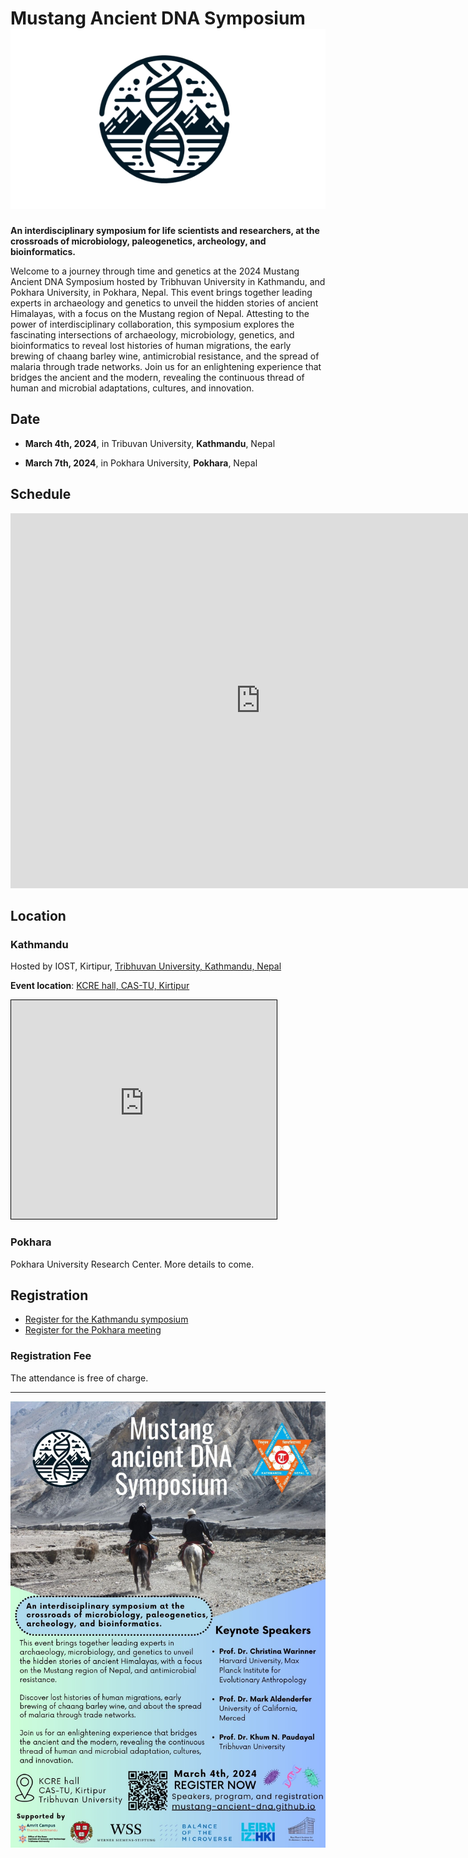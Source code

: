 # Mustang Ancient DNA Symposium ![](_media/mustang_microbes_logo_small.png ':size=100')

**An interdisciplinary symposium for life scientists and researchers, at the crossroads of microbiology, paleogenetics, archeology, and bioinformatics.**

Welcome to a journey through time and genetics at the 2024 Mustang Ancient DNA Symposium hosted by Tribhuvan University in Kathmandu, and Pokhara University, in Pokhara, Nepal. This event brings together leading experts in archaeology and genetics to unveil the hidden stories of ancient Himalayas, with a focus on the Mustang region of Nepal. Attesting to the power of interdisciplinary collaboration, this symposium explores the fascinating intersections of archaeology, microbiology, genetics, and bioinformatics to reveal lost histories of human migrations, the early brewing of chaang barley wine, antimicrobial resistance, and the spread of malaria through trade networks. Join us for an enlightening experience that bridges the ancient and the modern, revealing the continuous thread of human and microbial adaptations, cultures, and innovation.

## Date

- **March 4th, 2024**, in Tribuvan University, **Kathmandu**, Nepal

- **March 7th, 2024**, in Pokhara University, **Pokhara**, Nepal

## Schedule

<iframe src="https://calendar.google.com/calendar/embed?height=600&wkst=2&bgcolor=%23ffffff&ctz=Asia%2FKathmandu&showNav=0&mode=AGENDA&dates=20240304/20240304&showTitle=0&showCalendars=0&showPrint=0&src=ODlmZTgzM2FjNmU4YzE2MTZkNjI1YWRiNTUxOTdkOWJkMTAyNWZlNzQzNjc4NDdiOGIwMmFhNjYyNTA4ZjI2YkBncm91cC5jYWxlbmRhci5nb29nbGUuY29t&color=%23EF6C00" style="border-width:0" width="800" height="600" frameborder="0" scrolling="no"></iframe>

## Location

### Kathmandu

Hosted by IOST, Kirtipur, [Tribhuvan University, Kathmandu, Nepal](https://tu.edu.np/)  

**Event location**:  [KCRE hall, CAS-TU, Kirtipur](https://maps.app.goo.gl/usaxJZnKkvpEn2qT8)

<!-- <iframe width="425" height="350" src="https://www.openstreetmap.org/export/embed.html?bbox=85.27793884277345%2C27.674502068234272%2C85.29596328735353%2C27.68793630867814&amp;layer=mapnik" style="border: 1px solid black"></iframe> -->

<iframe width="425" height="350" src="https://www.openstreetmap.org/export/embed.html?bbox=85.28175294399261%2C27.68393423695017%2C85.28529345989229%2C27.68604098379294&amp;layer=mapnik&amp;marker=27.68498880302071%2C85.28352320194244" style="border: 1px solid black"></iframe>

### Pokhara

Pokhara University Research Center. More details to come.

## Registration

- [Register for the Kathmandu symposium](kathmandu "Kathmandu")
- [Register for the Pokhara meeting](pokhara "Pokhara")

### Registration Fee

The attendance is free of charge.

---


![](_media/flyer/mustang_symposium_flyer.jpg)
